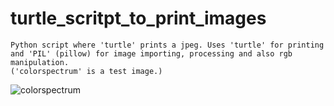 # turtle_scritpt_to_print_images
	Python script where 'turtle' prints a jpeg. Uses 'turtle' for printing
	and 'PIL' (pillow) for image importing, processing and also rgb manipulation.
	('colorspectrum' is a test image.)
![colorspectrum](https://repository-images.githubusercontent.com/189805896/bbccaa00-84da-11e9-974b-2c763b68eb90)
